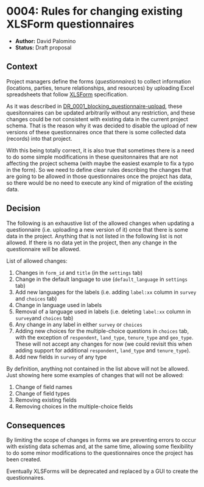 # 0004: Rules for changing existing XLSForm questionnaires

- **Author:** David Palomino 
- **Status:** Draft proposal

## Context

Project managers define the forms (_questionnaires_) to collect information (locations, parties, tenure relationships, and resources) by uploading Excel spreadsheets that follow [XLSForm](http://xlsform.org/) specification.

As it was described in [DR_0001_blocking_questionnaire-upload](https://github.com/Cadasta/decision-records/pull/1), these quesitonnaires can be updated arbitrarily without any restriction, and these changes could be not consistent with existing data in the current project schema. That is the reason why it was decided to disable the upload of new versions of these questionnaires once that there is some collected data (records) into that project.

With this being totally correct, it is also true that sometimes there is a need to do some simple modifications in these quesitonnaires that are not affecting the project schema (with maybe the easiest example to fix a typo in the form). So we need to define clear rules describing the changes that are going to be allowed in those questionnaires once the project has data, so there would be no need to execute any kind of migration of the existing data.

## Decision

The following is an exhaustive list of the allowed changes when updating a questionnaire (i.e. uploading a new version of it) once that there is some data in the project. Anything that is not listed in the following list is not allowed. If there is no data yet in the project, then any change in the questionnaire will be allowed.

List of allowed changes: 

1. Changes in `form_id` and `title` (in the `settings` tab)
2. Change in the default language to use (`default_language` in `settings` tab)
3. Add new languages for the labels (i.e. adding `label:xx` column in `survey` and `choices` tab)
4. Change in language used in labels
5. Removal of a language used in labels (i.e. deleting `label:xx` column in `survey`and `choices` tab)
6. Any change in any label in either `survey` or `choices`
7. Adding new choices for the multiple-choice questions in `choices` tab, with the exception of `respondent`, `land_type`, `tenure_type` and `geo_type`. These will not accept any changes for now (we could revisit this when adding support for additional `respondent`, `land_type` and `tenure_type`). 
8. Add new fields in `survey` of any type

By definition, anything not contained in the list above will not be allowed. Just showing here some examples of changes that will not be allowed:

1. Change of field names
2. Change of field types
3. Removing existing fields
4. Removing choices in the multiple-choice fields

## Consequences

By limiting the scope of changes in forms we are preventing errors to occur with existing data schemas and, at the same time, allowing some flexibility to do some minor modifications to the questionnaires once the project has been created.

Eventually XLSForms will be deprecated and replaced by a GUI to create the questionnaires.


